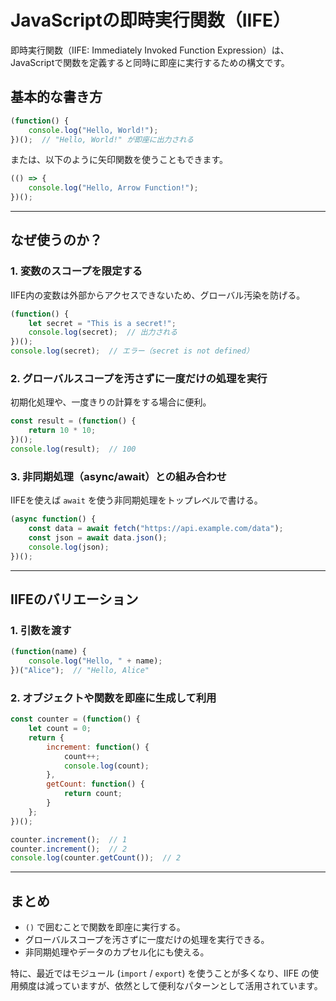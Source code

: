 # JavaScriptの即時実行関数（IIFE）

即時実行関数（IIFE: Immediately Invoked Function Expression）は、JavaScriptで関数を定義すると同時に即座に実行するための構文です。  

## **基本的な書き方**
```javascript
(function() {
    console.log("Hello, World!");
})();  // "Hello, World!" が即座に出力される
```
または、以下のように矢印関数を使うこともできます。
```javascript
(() => {
    console.log("Hello, Arrow Function!");
})();
```

---

## **なぜ使うのか？**
### 1. **変数のスコープを限定する**
IIFE内の変数は外部からアクセスできないため、グローバル汚染を防げる。
```javascript
(function() {
    let secret = "This is a secret!";
    console.log(secret);  // 出力される
})();
console.log(secret);  // エラー（secret is not defined）
```

### 2. **グローバルスコープを汚さずに一度だけの処理を実行**
初期化処理や、一度きりの計算をする場合に便利。
```javascript
const result = (function() {
    return 10 * 10;
})();
console.log(result);  // 100
```

### 3. **非同期処理（async/await）との組み合わせ**
IIFEを使えば `await` を使う非同期処理をトップレベルで書ける。
```javascript
(async function() {
    const data = await fetch("https://api.example.com/data");
    const json = await data.json();
    console.log(json);
})();
```

---

## **IIFEのバリエーション**
### 1. **引数を渡す**
```javascript
(function(name) {
    console.log("Hello, " + name);
})("Alice");  // "Hello, Alice"
```

### 2. **オブジェクトや関数を即座に生成して利用**
```javascript
const counter = (function() {
    let count = 0;
    return {
        increment: function() {
            count++;
            console.log(count);
        },
        getCount: function() {
            return count;
        }
    };
})();

counter.increment();  // 1
counter.increment();  // 2
console.log(counter.getCount());  // 2
```

---

## **まとめ**
- `()` で囲むことで関数を即座に実行する。
- グローバルスコープを汚さずに一度だけの処理を実行できる。
- 非同期処理やデータのカプセル化にも使える。

特に、最近ではモジュール (`import` / `export`) を使うことが多くなり、IIFE の使用頻度は減っていますが、依然として便利なパターンとして活用されています。